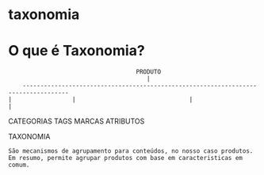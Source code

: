 # taxonomia

# O que é Taxonomia?


                                        PRODUTO
                                           |
        -----------------------------------------------------------------------------------                                                                                 |                 |                                |                             |
  CATEGORIAS            TAGS                             MARCAS                       ATRIBUTOS
  
  TAXONOMIA
  
    São mecanismos de agrupamento para conteúdos, no nosso caso produtos. Em resumo, permite agrupar produtos com base em caracteristicas em comum.
    
  
  
  
  
  
  

